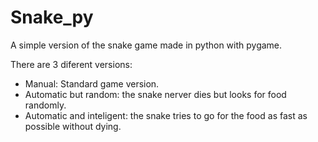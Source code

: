 # Snake_py
A simple version of the snake game made in python with pygame.

There are 3 diferent versions:
  - Manual: Standard game version.
  - Automatic but random: the snake nerver dies but looks for food randomly.
  - Automatic and inteligent: the snake tries to go for the food as fast as possible without dying.
